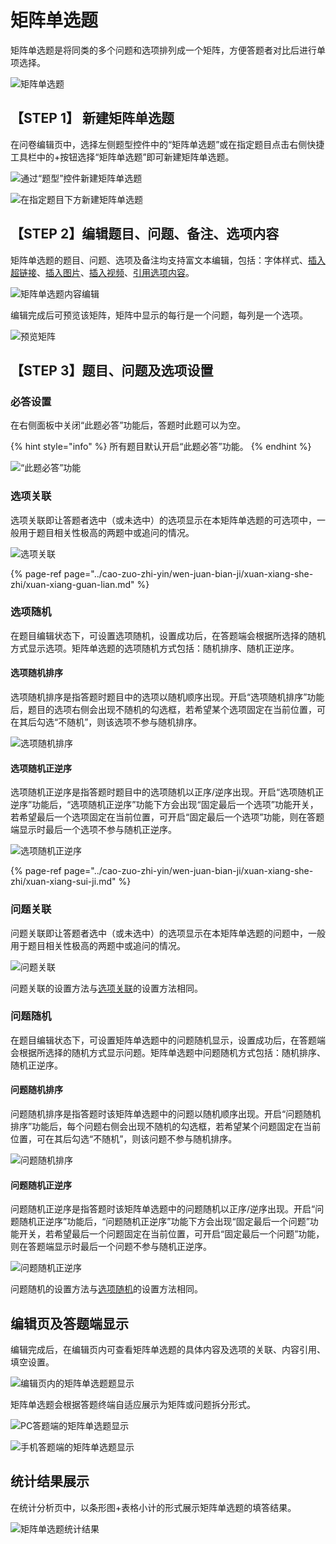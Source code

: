 # 矩阵单选题

矩阵单选题是将同类的多个问题和选项排列成一个矩阵，方便答题者对比后进行单项选择。

![&#x77E9;&#x9635;&#x5355;&#x9009;&#x9898;](../.gitbook/assets/image%20%28141%29.png)

## 【STEP 1】 新建矩阵单选题

在问卷编辑页中，选择左侧题型控件中的“矩阵单选题”或在指定题目点击右侧快捷工具栏中的+按钮选择“矩阵单选题”即可新建矩阵单选题。

![&#x901A;&#x8FC7;&#x201C;&#x9898;&#x578B;&#x201D;&#x63A7;&#x4EF6;&#x65B0;&#x5EFA;&#x77E9;&#x9635;&#x5355;&#x9009;&#x9898;](../.gitbook/assets/image%20%28151%29.png)

![&#x5728;&#x6307;&#x5B9A;&#x9898;&#x76EE;&#x4E0B;&#x65B9;&#x65B0;&#x5EFA;&#x77E9;&#x9635;&#x5355;&#x9009;&#x9898;](../.gitbook/assets/image%20%2819%29.png)

## 【STEP 2】编辑题目、问题、备注、选项内容

矩阵单选题的题目、问题、选项及备注均支持富文本编辑，包括：字体样式、[插入超链接](../cao-zuo-zhi-yin/wen-juan-bian-ji/cha-ru-chao-lian-jie.md)、[插入图片](../cao-zuo-zhi-yin/wen-juan-bian-ji/cha-ru-tu-pian.md)、[插入视频](../cao-zuo-zhi-yin/wen-juan-bian-ji/cha-ru-shi-pin.md)、[引用选项内容](../cao-zuo-zhi-yin/wen-juan-bian-ji/nei-rong-yin-yong.md)。

![&#x77E9;&#x9635;&#x5355;&#x9009;&#x9898;&#x5185;&#x5BB9;&#x7F16;&#x8F91;](../.gitbook/assets/image%20%2834%29.png)

编辑完成后可预览该矩阵，矩阵中显示的每行是一个问题，每列是一个选项。

![&#x9884;&#x89C8;&#x77E9;&#x9635;](../.gitbook/assets/image%20%28120%29.png)

## 【STEP 3】题目、问题及选项设置

### 必答设置

在右侧面板中关闭“此题必答”功能后，答题时此题可以为空。

{% hint style="info" %}
所有题目默认开启“此题必答”功能。
{% endhint %}

![&#x201C;&#x6B64;&#x9898;&#x5FC5;&#x7B54;&#x201D;&#x529F;&#x80FD;](../.gitbook/assets/image%20%2875%29.png)

### 选项关联

选项关联即让答题者选中（或未选中）的选项显示在本矩阵单选题的可选项中，一般用于题目相关性极高的两题中或追问的情况。

![&#x9009;&#x9879;&#x5173;&#x8054;](../.gitbook/assets/image%20%28127%29.png)

{% page-ref page="../cao-zuo-zhi-yin/wen-juan-bian-ji/xuan-xiang-she-zhi/xuan-xiang-guan-lian.md" %}

### 选项随机

在题目编辑状态下，可设置选项随机，设置成功后，在答题端会根据所选择的随机方式显示选项。矩阵单选题的选项随机方式包括：随机排序、随机正逆序。

#### 选项随机排序

选项随机排序是指答题时题目中的选项以随机顺序出现。开启“选项随机排序”功能后，题目的选项右侧会出现不随机的勾选框，若希望某个选项固定在当前位置，可在其后勾选“不随机”，则该选项不参与随机排序。

![&#x9009;&#x9879;&#x968F;&#x673A;&#x6392;&#x5E8F;](../.gitbook/assets/image%20%28269%29.png)

#### 选项随机正逆序

选项随机正逆序是指答题时题目中的选项随机以正序/逆序出现。开启“选项随机正逆序”功能后，“选项随机正逆序”功能下方会出现“固定最后一个选项”功能开关，若希望最后一个选项固定在当前位置，可开启“固定最后一个选项”功能，则在答题端显示时最后一个选项不参与随机正逆序。

![&#x9009;&#x9879;&#x968F;&#x673A;&#x6B63;&#x9006;&#x5E8F;](../.gitbook/assets/image%20%28108%29.png)

{% page-ref page="../cao-zuo-zhi-yin/wen-juan-bian-ji/xuan-xiang-she-zhi/xuan-xiang-sui-ji.md" %}

### 问题关联

问题关联即让答题者选中（或未选中）的选项显示在本矩阵单选题的问题中，一般用于题目相关性极高的两题中或追问的情况。

![&#x95EE;&#x9898;&#x5173;&#x8054;](../.gitbook/assets/image%20%2828%29.png)

问题关联的设置方法与[选项关联](../cao-zuo-zhi-yin/wen-juan-bian-ji/xuan-xiang-she-zhi/xuan-xiang-guan-lian.md)的设置方法相同。

### 问题随机

在题目编辑状态下，可设置矩阵单选题中的问题随机显示，设置成功后，在答题端会根据所选择的随机方式显示问题。矩阵单选题中问题随机方式包括：随机排序、随机正逆序。

#### 问题随机排序

问题随机排序是指答题时该矩阵单选题中的问题以随机顺序出现。开启“问题随机排序”功能后，每个问题右侧会出现不随机的勾选框，若希望某个问题固定在当前位置，可在其后勾选“不随机”，则该问题不参与随机排序。

![&#x95EE;&#x9898;&#x968F;&#x673A;&#x6392;&#x5E8F;](../.gitbook/assets/image%20%28145%29.png)

#### 问题随机正逆序

问题随机正逆序是指答题时该矩阵单选题中的问题随机以正序/逆序出现。开启“问题随机正逆序”功能后，“问题随机正逆序”功能下方会出现“固定最后一个问题”功能开关，若希望最后一个问题固定在当前位置，可开启“固定最后一个问题”功能，则在答题端显示时最后一个问题不参与随机正逆序。

![&#x95EE;&#x9898;&#x968F;&#x673A;&#x6B63;&#x9006;&#x5E8F;](../.gitbook/assets/image%20%28117%29.png)

问题随机的设置方法与[选项随机](../cao-zuo-zhi-yin/wen-juan-bian-ji/xuan-xiang-she-zhi/xuan-xiang-sui-ji.md)的设置方法相同。

## 编辑页及答题端显示

编辑完成后，在编辑页内可查看矩阵单选题的具体内容及选项的关联、内容引用、填空设置。

![&#x7F16;&#x8F91;&#x9875;&#x5185;&#x7684;&#x77E9;&#x9635;&#x5355;&#x9009;&#x9898;&#x9898;&#x663E;&#x793A;](../.gitbook/assets/image%20%28241%29.png)

矩阵单选题会根据答题终端自适应展示为矩阵或问题拆分形式。

![PC&#x7B54;&#x9898;&#x7AEF;&#x7684;&#x77E9;&#x9635;&#x5355;&#x9009;&#x9898;&#x663E;&#x793A;](../.gitbook/assets/image%20%28284%29.png)

![&#x624B;&#x673A;&#x7B54;&#x9898;&#x7AEF;&#x7684;&#x77E9;&#x9635;&#x5355;&#x9009;&#x9898;&#x663E;&#x793A;](../.gitbook/assets/image%20%28291%29.png)

## 统计结果展示

在统计分析页中，以条形图+表格小计的形式展示矩阵单选题的填答结果。

![&#x77E9;&#x9635;&#x5355;&#x9009;&#x9898;&#x7EDF;&#x8BA1;&#x7ED3;&#x679C;](../.gitbook/assets/image%20%28254%29.png)




